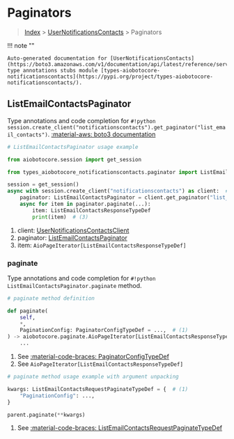 # Paginators

> [Index](../README.md) > [UserNotificationsContacts](./README.md) > Paginators

!!! note ""

    Auto-generated documentation for [UserNotificationsContacts](https://boto3.amazonaws.com/v1/documentation/api/latest/reference/services/notificationscontacts.html#usernotificationscontacts)
    type annotations stubs module [types-aiobotocore-notificationscontacts](https://pypi.org/project/types-aiobotocore-notificationscontacts/).

## ListEmailContactsPaginator

Type annotations and code completion for `#!python session.create_client("notificationscontacts").get_paginator("list_email_contacts")`.
[:material-aws: boto3 documentation](https://boto3.amazonaws.com/v1/documentation/api/latest/reference/services/notificationscontacts/paginator/ListEmailContacts.html#UserNotificationsContacts.Paginator.ListEmailContacts)

```python
# ListEmailContactsPaginator usage example

from aiobotocore.session import get_session

from types_aiobotocore_notificationscontacts.paginator import ListEmailContactsPaginator

session = get_session()
async with session.create_client("notificationscontacts") as client:  # (1)
    paginator: ListEmailContactsPaginator = client.get_paginator("list_email_contacts")  # (2)
    async for item in paginator.paginate(...):
        item: ListEmailContactsResponseTypeDef
        print(item)  # (3)
```

1. client: [UserNotificationsContactsClient](./client.md)
2. paginator: [ListEmailContactsPaginator](./paginators.md#listemailcontactspaginator)
3. item: `AioPageIterator[ListEmailContactsResponseTypeDef]`


### paginate

Type annotations and code completion for `#!python ListEmailContactsPaginator.paginate` method.

```python
# paginate method definition

def paginate(
    self,
    *,
    PaginationConfig: PaginatorConfigTypeDef = ...,  # (1)
) -> aiobotocore.paginate.AioPageIterator[ListEmailContactsResponseTypeDef]:  # (2)
    ...
```

1. See [:material-code-braces: PaginatorConfigTypeDef](./type_defs.md#paginatorconfigtypedef)
2. See `AioPageIterator[ListEmailContactsResponseTypeDef]`


```python
# paginate method usage example with argument unpacking

kwargs: ListEmailContactsRequestPaginateTypeDef = {  # (1)
    "PaginationConfig": ...,
}

parent.paginate(**kwargs)
```

1. See [:material-code-braces: ListEmailContactsRequestPaginateTypeDef](./type_defs.md#listemailcontactsrequestpaginatetypedef)
